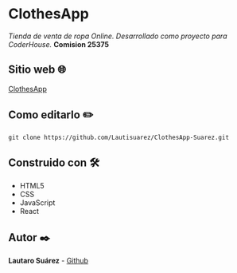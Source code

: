 # ClothesApp
_Tienda de venta de ropa Online._
_Desarrollado como proyecto para CoderHouse._
**Comision 25375**

## Sitio web 🌐
<a href="https://clothesapp-suarez.netlify.app/" target="_blank">ClothesApp</a>

## Como editarlo ✏️
```
git clone https://github.com/Lautisuarez/ClothesApp-Suarez.git
```

## Construido con 🛠️
* HTML5
* CSS
* JavaScript
* React

## Autor ✒️
**Lautaro Suárez** - [Github](https://github.com/Lautisuarez)

<!-- ## Captura 📸
<img src="/captura.png"></img> -->
